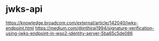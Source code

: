 # jwks-api

https://knowledge.broadcom.com/external/article/142040/jwks-endpoint.html
https://medium.com/@inthiraj1994/signature-verification-using-jwks-endpoint-in-wso2-identity-server-5ba65c5de086
